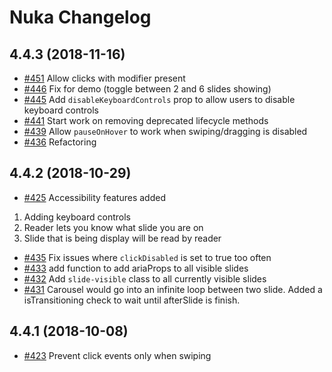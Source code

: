 # Nuka Changelog

## 4.4.3 (2018-11-16)

- [#451](https://github.com/FormidableLabs/nuka-carousel/pull/451) Allow clicks with modifier present 
- [#446](https://github.com/FormidableLabs/nuka-carousel/pull/446) Fix for demo (toggle between 2 and 6 slides showing) 
- [#445](https://github.com/FormidableLabs/nuka-carousel/pull/445) Add `disableKeyboardControls` prop to allow users to disable keyboard controls 
- [#441](https://github.com/FormidableLabs/nuka-carousel/pull/441) Start work on removing deprecated lifecycle methods 
- [#439](https://github.com/FormidableLabs/nuka-carousel/pull/439) Allow `pauseOnHover` to work when swiping/dragging is disabled 
- [#436](https://github.com/FormidableLabs/nuka-carousel/pull/436) Refactoring 

## 4.4.2 (2018-10-29)

- [#425](https://github.com/FormidableLabs/nuka-carousel/pull/425) Accessibility features added 
1. Adding keyboard controls
2. Reader lets you know what slide you are on
3. Slide that is being display will be read by reader
- [#435](https://github.com/FormidableLabs/nuka-carousel/pull/435) Fix issues where `clickDisabled` is set to true too often
- [#433](https://github.com/FormidableLabs/nuka-carousel/pull/433) add function to add ariaProps to all visible slides
- [#432](https://github.com/FormidableLabs/nuka-carousel/pull/432) Add `slide-visible` class to all currently visible slides
- [#431](https://github.com/FormidableLabs/nuka-carousel/pull/431) Carousel would go into an infinite loop between two slide. Added a isTransitioning check to wait until afterSlide is finish.

## 4.4.1 (2018-10-08)

- [#423](https://github.com/FormidableLabs/nuka-carousel/pull/423) Prevent click events only when swiping 